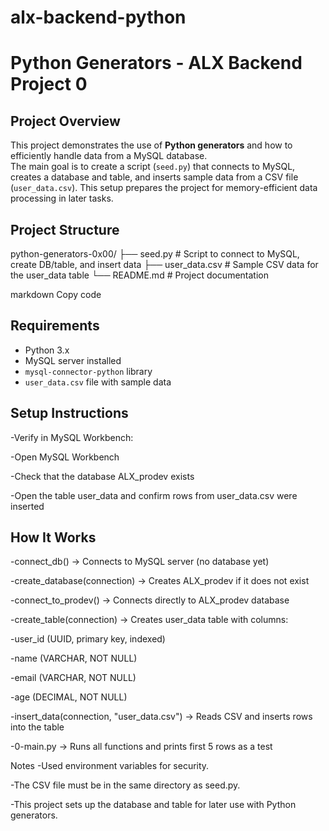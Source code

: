 # alx-backend-python

# Python Generators - ALX Backend Project 0

## Project Overview
This project demonstrates the use of **Python generators** and how to efficiently handle data from a MySQL database.  
The main goal is to create a script (`seed.py`) that connects to MySQL, creates a database and table, and inserts sample data from a CSV file (`user_data.csv`). This setup prepares the project for memory-efficient data processing in later tasks.

## Project Structure

python-generators-0x00/
├── seed.py # Script to connect to MySQL, create DB/table, and insert data
├── user_data.csv # Sample CSV data for the user_data table
└── README.md # Project documentation

markdown
Copy code

## Requirements

- Python 3.x
- MySQL server installed
- `mysql-connector-python` library
- `user_data.csv` file with sample data

## Setup Instructions

-Verify in MySQL Workbench:

-Open MySQL Workbench

-Check that the database ALX_prodev exists

-Open the table user_data and confirm rows from user_data.csv were inserted

## How It Works

-connect_db() → Connects to MySQL server (no database yet)

-create_database(connection) → Creates ALX_prodev if it does not exist

-connect_to_prodev() → Connects directly to ALX_prodev database

-create_table(connection) → Creates user_data table with columns:

-user_id (UUID, primary key, indexed)

-name (VARCHAR, NOT NULL)

-email (VARCHAR, NOT NULL)

-age (DECIMAL, NOT NULL)

-insert_data(connection, "user_data.csv") → Reads CSV and inserts rows into the table

-0-main.py → Runs all functions and prints first 5 rows as a test

Notes
-Used environment variables for security.

-The CSV file must be in the same directory as seed.py.

-This project sets up the database and table for later use with Python generators.

